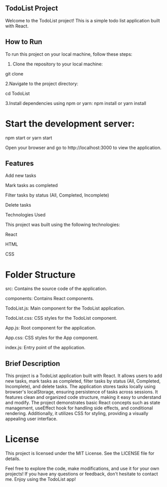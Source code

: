 ## TodoList Project

Welcome to the TodoList project! This is a simple todo list application built with React.

## How to Run

To run this project on your local machine, follow these steps:

1. Clone the repository to your local machine:

  git clone <repository-url>


 2.Navigate to the project directory:

   cd TodoList

3.Install dependencies using npm or yarn:
npm install
 or
yarn install


# Start the development server:

npm start
 or
yarn start


Open your browser and go to http://localhost:3000 to view the application.


## Features
Add new tasks

Mark tasks as completed

Filter tasks by status (All, Completed, Incomplete)

Delete tasks

Technologies Used

This project was built using the following technologies:

React

HTML

CSS

# Folder Structure
src: Contains the source code of the application.

components: Contains React components.

TodoList.js: Main component for the TodoList application.

TodoList.css: CSS styles for the TodoList component.

App.js: Root component for the application.

App.css: CSS styles for the App component.

index.js: Entry point of the application.

## Brief Description

This project is a TodoList application built with React. It allows users to add new tasks, mark tasks as completed, filter tasks by status (All, Completed, Incomplete), and delete tasks. The application stores tasks locally using browser's localStorage, ensuring persistence of tasks across sessions. It features clean and organized code structure, making it easy to understand and modify. The project demonstrates basic React concepts such as state management, useEffect hook for handling side effects, and conditional rendering. Additionally, it utilizes CSS for styling, providing a visually appealing user interface.

# License
This project is licensed under the MIT License. See the LICENSE file for details.

Feel free to explore the code, make modifications, and use it for your own projects! If you have any questions or feedback, don't hesitate to contact me. Enjoy using the TodoList app!

